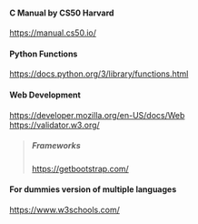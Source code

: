 #### C Manual by CS50 Harvard
https://manual.cs50.io/


#### Python Functions
https://docs.python.org/3/library/functions.html


#### Web Development
https://developer.mozilla.org/en-US/docs/Web  
https://validator.w3.org/
>##### Frameworks
>https://getbootstrap.com/


#### For dummies version of multiple languages
https://www.w3schools.com/
